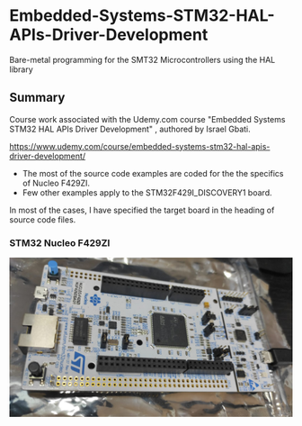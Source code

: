 # Embedded-Systems-STM32-HAL-APIs-Driver-Development
Bare-metal programming for the SMT32 Microcontrollers using the HAL library

## Summary
Course work associated with the Udemy.com course "Embedded Systems STM32 HAL APIs Driver Development" , authored by Israel Gbati.

https://www.udemy.com/course/embedded-systems-stm32-hal-apis-driver-development/

* The most of the source code examples are coded for the the specifics of  Nucleo F429ZI. 
* Few other examples apply to the STM32F429I_DISCOVERY1 board. 

In most of the cases, I have specified the target board in the heading of source code files. 

### STM32 Nucleo F429ZI
![STM32 Nucleo 144 Development Board](STM32_Nucleo_144.jpg)
